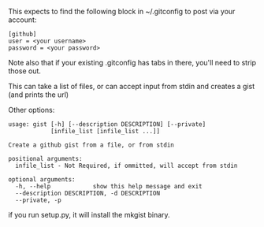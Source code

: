 This expects to find the following block in ~/.gitconfig to post via your account:

```
[github]
user = <your username>
password = <your password>
```

Note also that if your existing .gitconfig has tabs in there, you'll need to strip those out.

This can take a list of files, or can accept input from stdin and creates a gist (and prints the url)

Other options:

    usage: gist [-h] [--description DESCRIPTION] [--private]
                [infile_list [infile_list ...]]

    Create a github gist from a file, or from stdin

    positional arguments:
      infile_list - Not Required, if ommitted, will accept from stdin

    optional arguments:
      -h, --help            show this help message and exit
      --description DESCRIPTION, -d DESCRIPTION
      --private, -p

if you run setup.py, it will install the mkgist binary.
